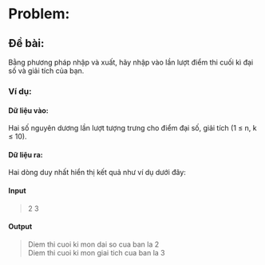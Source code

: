 # Problem: 
## Đề bài:
Bằng phương pháp nhập và xuất, hãy nhập vào lần lượt điểm thi cuối kì đại số và giải tích của bạn.
### Ví dụ:
#### Dữ liệu vào: 
Hai số nguyên dương lần lượt tượng trưng cho điểm đại số, giải tích (1 $\le$ n, k $\le$ 10).
#### Dữ liệu ra:
Hai dòng duy nhất hiển thị kết quả như ví dụ dưới đây:
#### Input
> 2 3
#### Output
> Diem thi cuoi ki mon dai so cua ban la 2\
> Diem thi cuoi ki mon giai tich cua ban la 3
